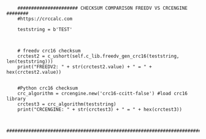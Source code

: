        ###################### CHECKSUM COMPARISON FREEDV VS CRCENGINE ########
        #https://crccalc.com
        
        teststring = b'TEST'
        

     
        # freedv crc16 checksum
        crctest2 = c_ushort(self.c_lib.freedv_gen_crc16(teststring, len(teststring)))
        print("FREEDV2: " + str(crctest2.value) + " = " + hex(crctest2.value))      
        
      
        #Python crc16 checksum
        crc_algorithm = crcengine.new('crc16-ccitt-false') #load crc16 library 
        crctest3 = crc_algorithm(teststring)
        print("CRCENGINE: " + str(crctest3) + " = " + hex(crctest3))
        
        
        #######################################################################
